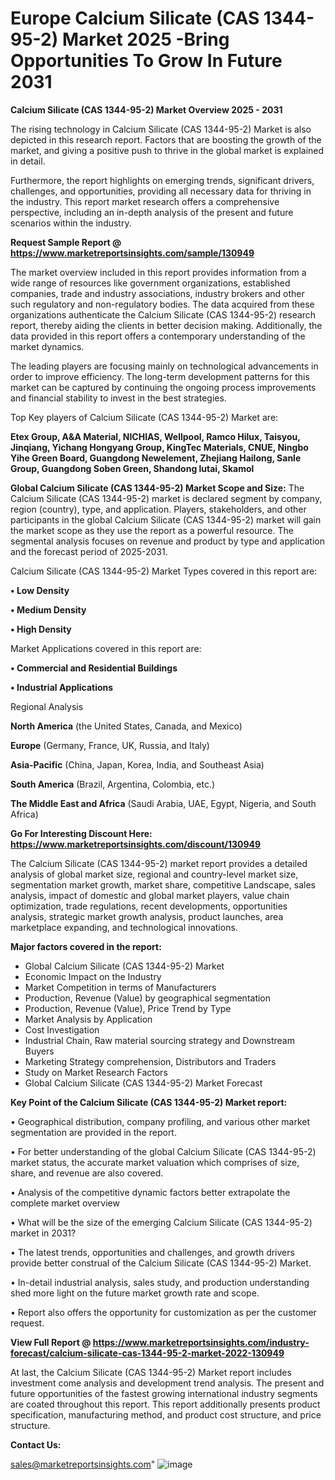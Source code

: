 # Europe Calcium Silicate (CAS 1344-95-2) Market 2025 -Bring Opportunities To Grow In Future 2031

<Strong> Calcium Silicate (CAS 1344-95-2) Market Overview 2025 - 2031</strong>

The rising technology in Calcium Silicate (CAS 1344-95-2) Market is also depicted in this research report. Factors that are boosting the growth of the market, and giving a positive push to thrive in the global market is explained in detail.

Furthermore, the report highlights on emerging trends, significant drivers, challenges, and opportunities, providing all necessary data for thriving in the industry. This report market research offers a comprehensive perspective, including an in-depth analysis of the present and future scenarios within the industry.

<strong>Request Sample Report @ <a href=https://www.marketreportsinsights.com/sample/130949>https://www.marketreportsinsights.com/sample/130949</a></strong>

The market overview included in this report provides information from a wide range of resources like government organizations, established companies, trade and industry associations, industry brokers and other such regulatory and non-regulatory bodies. The data acquired from these organizations authenticate the Calcium Silicate (CAS 1344-95-2) research report, thereby aiding the clients in better decision making. Additionally, the data provided in this report offers a contemporary understanding of the market dynamics.

The leading players are focusing mainly on technological advancements in order to improve efficiency. The long-term development patterns for this market can be captured by continuing the ongoing process improvements and financial stability to invest in the best strategies.

Top Key players of Calcium Silicate (CAS 1344-95-2) Market are:

<strong>Etex Group, A&A Material, NICHIAS, Wellpool, Ramco Hilux, Taisyou, Jinqiang, Yichang Hongyang Group, KingTec Materials, CNUE, Ningbo Yihe Green Board, Guangdong Newelement, Zhejiang Hailong, Sanle Group, Guangdong Soben Green, Shandong lutai, Skamol</strong>

<strong><b>Global Calcium Silicate (CAS 1344-95-2) Market Scope and Size:</b></strong>
The Calcium Silicate (CAS 1344-95-2) market is declared segment by company, region (country), type, and application. Players, stakeholders, and other participants in the global Calcium Silicate (CAS 1344-95-2) market will gain the market scope as they use the report as a powerful resource. The segmental analysis focuses on revenue and product by type and application and the forecast period of 2025-2031.

Calcium Silicate (CAS 1344-95-2) Market Types covered in this report are:

<strong>• Low Density

• Medium Density

• High Density</strong>

Market Applications covered in this report are:

<strong>• Commercial and Residential Buildings

• Industrial Applications</strong> 

Regional Analysis

<strong>North America</strong> (the United States, Canada, and Mexico)

<strong>Europe</strong> (Germany, France, UK, Russia, and Italy)

<strong>Asia-Pacific</strong> (China, Japan, Korea, India, and Southeast Asia)

<strong>South America</strong> (Brazil, Argentina, Colombia, etc.)

<strong>The Middle East and Africa</strong> (Saudi Arabia, UAE, Egypt, Nigeria, and South Africa)

<strong>Go For Interesting Discount Here: <a href=https://www.marketreportsinsights.com/discount/130949>https://www.marketreportsinsights.com/discount/130949</a></strong>

The Calcium Silicate (CAS 1344-95-2) market report provides a detailed analysis of global market size, regional and country-level market size, segmentation market growth, market share, competitive Landscape, sales analysis, impact of domestic and global market players, value chain optimization, trade regulations, recent developments, opportunities analysis, strategic market growth analysis, product launches, area marketplace expanding, and technological innovations.

<strong><b>Major factors covered in the report:</b></strong>
<ul>
  <li>Global Calcium Silicate (CAS 1344-95-2) Market </li>
  <li>Economic Impact on the Industry</li>
  <li>Market Competition in terms of Manufacturers</li>
  <li>Production, Revenue (Value) by geographical segmentation</li>
  <li>Production, Revenue (Value), Price Trend by Type</li>
  <li>Market Analysis by Application</li>
  <li>Cost Investigation</li>
  <li>Industrial Chain, Raw material sourcing strategy and Downstream Buyers</li>
  <li>Marketing Strategy comprehension, Distributors and Traders</li>
  <li>Study on Market Research Factors</li>
  <li>Global Calcium Silicate (CAS 1344-95-2) Market Forecast</li>
</ul>

<strong><b>Key Point of the Calcium Silicate (CAS 1344-95-2) Market report:</b></strong>

• Geographical distribution, company profiling, and various other market segmentation are provided in the report.

• For better understanding of the global Calcium Silicate (CAS 1344-95-2) market status, the accurate market valuation which comprises of size, share, and revenue are also covered.

• Analysis of the competitive dynamic factors better extrapolate the complete market overview

• What will be the size of the emerging Calcium Silicate (CAS 1344-95-2) market in 2031?

• The latest trends, opportunities and challenges, and growth drivers provide better construal of the Calcium Silicate (CAS 1344-95-2) Market.

• In-detail industrial analysis, sales study, and production understanding shed more light on the future market growth rate and scope.

• Report also offers the opportunity for customization as per the customer request.

<strong><b>View Full Report @ <a href=https://www.marketreportsinsights.com/industry-forecast/calcium-silicate-cas-1344-95-2-market-2022-130949>https://www.marketreportsinsights.com/industry-forecast/calcium-silicate-cas-1344-95-2-market-2022-130949</a></b></strong>


At last, the Calcium Silicate (CAS 1344-95-2) Market report includes investment come analysis and development trend analysis. The present and future opportunities of the fastest growing international industry segments are coated throughout this report. This report additionally presents product specification, manufacturing method, and product cost structure, and price structure.

<strong>Contact Us:</strong>

sales@marketreportsinsights.com"
![image](https://github.com/user-attachments/assets/ee209087-dd69-44f3-b2c4-08bc77fb762a)
